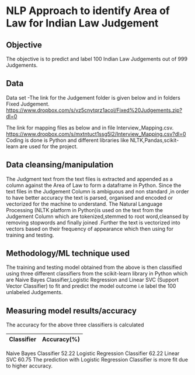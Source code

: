 
# NLP Approach to identify Area of Law for Indian Law Judgement

## Objective
The objective is to predict and label 100 Indian Law Judgements out of 999 Judgements.

## Data
Data set -The link for the Judgement folder is given below and in folders Fixed Judgement.
https://www.dropbox.com/s/vz5cnytqrz1acol/Fixed%20Judgements.zip?dl=0

The link for mapping files as below and in file Interview_Mapping.csv.
https://www.dropbox.com/s/mxtntuct1ssg5l2/Interview_Mapping.csv?dl=0
Coding is done is Python and different libraries like NLTK,Pandas,scikit-learn are used for the project.

## Data cleansing/manipulation
The Judgment text from the text files is extracted and appended as a column against the Area of Law to form a dataframe in Python.
Since the text files in the Judgement Column is ambiguous and  non standard ,in order to have better accuracy the text is parsed, organised and encoded or vectorized for the machine to understand.
The Natural Language Processing (NLTK platform in Python)is used on  the text from the Judgement Column which are tokenized,stemmed to root word,cleansed by removing stopwords and finally joined .Further the text is vectorized  into vectors based on their frequency of appearance which then using for training and testing.

## Methodology/ML technique used
The training and testing model obtained from the above is then classified using three different classifiers from the  scikit-learn library in Python which are Naive Bayes Classifier,Logistic Regression and Linear SVC (Support Vector Classifier) to fit and predict the model outcome i.e label the 100 unlabeled Judgements.

## Measuring model results/accuracy 
The accuracy for the above three classifiers is calculated 

|Classifier|Accuracy(%)|
|:----------:|:------------:|

Naive Bayes Classifier               52.22
Logistic Regression  Classifier      62.22
Linear SVC                           60.75
The prediction with Logistic Regression Classifier is more fit due to higher accuracy.
